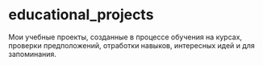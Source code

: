 # educational_projects
Мои учебные проекты, созданные в процессе обучения на курсах, проверки предположений, отработки навыков, интересных идей и для запоминания.
